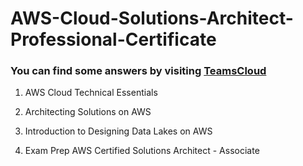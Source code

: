 # AWS-Cloud-Solutions-Architect-Professional-Certificate
### You can find some answers by visiting <a href="https://teamscloud.blogspot.com/">TeamsCloud</a>

1. AWS Cloud Technical Essentials

2. Architecting Solutions on AWS

3. Introduction to Designing Data Lakes on AWS

4. Exam Prep AWS Certified Solutions Architect - Associate
